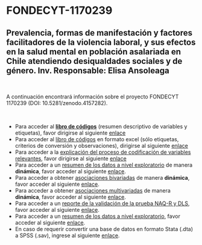 # FONDECYT-1170239

## Prevalencia, formas de manifestación y factores facilitadores de la violencia laboral, y sus efectos en la salud mental en población asalariada en Chile atendiendo desiqualdades sociales y de género. Inv. Responsable: Elisa Ansoleaga

<br>

A continuación encontrará información sobre el proyecto FONDECYT 1170239 (DOI: 10.5281/zenodo.4157282).

<br>

- Para acceder al <ins>**libro de códigos**</ins> (resumen descriptivo de variables y etiquetas), favor dirigirse al siguiente [enlace](codebook.html)
- Para acceder al <ins>libro de códigos</ins> en formato excel (sólo etiquetas, criterios de conversión y observaciones), dirigirse al siguiente [enlace](https://github.com/AGSCL/FONDECYT-1170239/blob/master/a59ce30bf3a72a8a6df4a71290f8c646e47aa994/Libro%20de%20C%C3%B3digos.xlsx?raw=true)
- Para acceder a la <ins>explicación del proceso de codificación de variables relevantes</ins>, favor dirigirse al siguiente [enlace](https://github.com/AGSCL/FONDECYT-1170239/blob/master/a59ce30bf3a72a8a6df4a71290f8c646e47aa994/Tratamiento%20de%20Variables%20FONDECYT%201170239%202020.docx?raw=true)
- Para acceder a un <ins>resumen de los datos a nivel exploratorio</ins> de manera **dinámica**, favor acceder al siguiente [enlace](https://agscl.shinyapps.io/DataExp/).
- Para acceder a obtener <ins>asociaciones bivariadas</ins> de manera **dinámica**, favor acceder al siguiente [enlace](https://agscl.shinyapps.io/ContingencyTable/).
- Para acceder a obtener <ins>asociaciones multivariadas</ins> de manera **dinámica**, favor acceder al siguiente [enlace](https://agscl.shinyapps.io/Resultados_Ponderados/).
- Para acceder a un <ins>reporte de la validación de la prueba NAQ-R y DLS</ins>, favor acceder al siguiente [enlace](Validacion.html).
- Para acceder a un <ins>resumen de los datos a nivel exploratorio</ins>, favor acceder al siguiente [enlace](report.html).
- En caso de requerir convertir una base de datos en formato Stata (.dta) a  SPSS (.sav), ingrese al siguiente [enlace](https://agscl.shinyapps.io/UploadFiles/).
